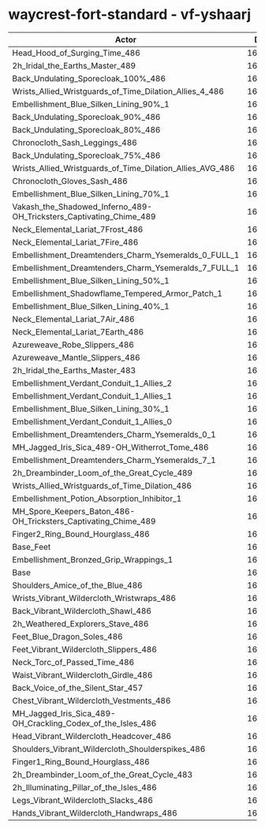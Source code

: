 # waycrest-fort-standard - vf-yshaarj
| Actor | DPS | Increase |
|---|:---:|:---:|
|Head_Hood_of_Surging_Time_486|167918|1.92%|
|2h_Iridal_the_Earths_Master_489|167371|1.59%|
|Back_Undulating_Sporecloak_100%_486|167216|1.50%|
|Wrists_Allied_Wristguards_of_Time_Dilation_Allies_4_486|167045|1.39%|
|Embellishment_Blue_Silken_Lining_90%_1|167033|1.39%|
|Back_Undulating_Sporecloak_90%_486|167025|1.38%|
|Back_Undulating_Sporecloak_80%_486|166720|1.20%|
|Chronocloth_Sash_Leggings_486|166627|1.14%|
|Back_Undulating_Sporecloak_75%_486|166578|1.11%|
|Wrists_Allied_Wristguards_of_Time_Dilation_Allies_AVG_486|166577|1.11%|
|Chronocloth_Gloves_Sash_486|166529|1.08%|
|Embellishment_Blue_Silken_Lining_70%_1|166509|1.07%|
|Vakash_the_Shadowed_Inferno_489-OH_Tricksters_Captivating_Chime_489|166253|0.91%|
|Neck_Elemental_Lariat_7Frost_486|166215|0.89%|
|Neck_Elemental_Lariat_7Fire_486|166137|0.84%|
|Embellishment_Dreamtenders_Charm_Ysemeralds_0_FULL_1|166129|0.84%|
|Embellishment_Dreamtenders_Charm_Ysemeralds_7_FULL_1|166034|0.78%|
|Embellishment_Blue_Silken_Lining_50%_1|165972|0.74%|
|Embellishment_Shadowflame_Tempered_Armor_Patch_1|165953|0.73%|
|Embellishment_Blue_Silken_Lining_40%_1|165773|0.62%|
|Neck_Elemental_Lariat_7Air_486|165736|0.60%|
|Neck_Elemental_Lariat_7Earth_486|165718|0.59%|
|Azureweave_Robe_Slippers_486|165694|0.57%|
|Azureweave_Mantle_Slippers_486|165672|0.56%|
|2h_Iridal_the_Earths_Master_483|165521|0.47%|
|Embellishment_Verdant_Conduit_1_Allies_2|165500|0.46%|
|Embellishment_Verdant_Conduit_1_Allies_1|165487|0.45%|
|Embellishment_Blue_Silken_Lining_30%_1|165459|0.43%|
|Embellishment_Verdant_Conduit_1_Allies_0|165451|0.43%|
|Embellishment_Dreamtenders_Charm_Ysemeralds_0_1|165450|0.42%|
|MH_Jagged_Iris_Sica_489-OH_Witherrot_Tome_486|165428|0.41%|
|Embellishment_Dreamtenders_Charm_Ysemeralds_7_1|165406|0.40%|
|2h_Dreambinder_Loom_of_the_Great_Cycle_489|165235|0.29%|
|Wrists_Allied_Wristguards_of_Time_Dilation_486|165198|0.27%|
|Embellishment_Potion_Absorption_Inhibitor_1|165067|0.19%|
|MH_Spore_Keepers_Baton_486-OH_Tricksters_Captivating_Chime_489|165061|0.19%|
|Finger2_Ring_Bound_Hourglass_486|164883|0.08%|
|Base_Feet|164880|0.08%|
|Embellishment_Bronzed_Grip_Wrappings_1|164820|0.04%|
|Base|164750|0.00%|
|Shoulders_Amice_of_the_Blue_486|164731|-0.01%|
|Wrists_Vibrant_Wildercloth_Wristwraps_486|164669|-0.05%|
|Back_Vibrant_Wildercloth_Shawl_486|164657|-0.06%|
|2h_Weathered_Explorers_Stave_486|164630|-0.07%|
|Feet_Blue_Dragon_Soles_486|164606|-0.09%|
|Feet_Vibrant_Wildercloth_Slippers_486|164534|-0.13%|
|Neck_Torc_of_Passed_Time_486|164529|-0.13%|
|Waist_Vibrant_Wildercloth_Girdle_486|164384|-0.22%|
|Back_Voice_of_the_Silent_Star_457|164373|-0.23%|
|Chest_Vibrant_Wildercloth_Vestments_486|164249|-0.30%|
|MH_Jagged_Iris_Sica_489-OH_Crackling_Codex_of_the_Isles_486|164189|-0.34%|
|Head_Vibrant_Wildercloth_Headcover_486|164187|-0.34%|
|Shoulders_Vibrant_Wildercloth_Shoulderspikes_486|164002|-0.45%|
|Finger1_Ring_Bound_Hourglass_486|163986|-0.46%|
|2h_Dreambinder_Loom_of_the_Great_Cycle_483|163849|-0.55%|
|2h_Illuminating_Pillar_of_the_Isles_486|163827|-0.56%|
|Legs_Vibrant_Wildercloth_Slacks_486|163709|-0.63%|
|Hands_Vibrant_Wildercloth_Handwraps_486|163525|-0.74%|
